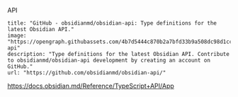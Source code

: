 API 
```embed
title: "GitHub - obsidianmd/obsidian-api: Type definitions for the latest Obsidian API."
image: "https://opengraph.githubassets.com/4b7d5444c870b2a7bfd33b9a508dc98d1cc9c21d1a6f9096704f34ab3a5ad75e/obsidianmd/obsidian-api"
description: "Type definitions for the latest Obsidian API. Contribute to obsidianmd/obsidian-api development by creating an account on GitHub."
url: "https://github.com/obsidianmd/obsidian-api/"
```


https://docs.obsidian.md/Reference/TypeScript+API/App
